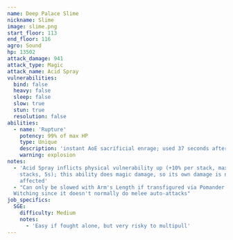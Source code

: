 ```yaml
---
name: Deep Palace Slime
nickname: Slime
image: slime.png
start_floor: 113
end_floor: 116
agro: Sound
hp: 13502
attack_damage: 941
attack_type: Magic
attack_name: Acid Spray
vulnerabilities:
  bind: false
  heavy: false
  sleep: false
  slow: true
  stun: true
  resolution: false
abilities:
  - name: 'Rupture'
    potency: 99% of max HP
    type: Unique
    description: 'instant AoE sacrificial enrage; used 37 seconds after pull'
    warning: explosion
notes:
  - 'Acid Spray inflicts physical vulnerability up (+10% per stack, max 8
    stacks, 5s); this ability does magic damage, so its own damage is not
    affected'
  - "Can only be slowed with Arm's Length if transfigured via Pomander of
  Witching since it doesn't normally do melee auto-attacks"
job_specifics:
  SGE:
    difficulty: Medium
    notes:
      - 'Easy if fought alone, but very risky to multipull'
---
```

